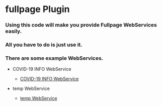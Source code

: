 # fullpage Plugin
### Using this code will make you provide Fullpage WebServices easily.<br>
### All you have to do is just use it.<br>
### There are some example WebServices.<br>

* COVID-19 INFO WebService
  - [COVID-19 INFO WebService](http://jrw9215.dothome.co.kr/covid19.html)

* temp WebService
  - [temp WebService](https://www.google.co.kr/webhp)

